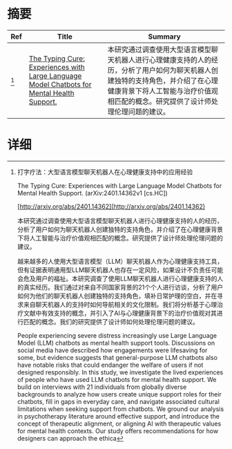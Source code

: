 # 摘要

| Ref | Title | Summary |
| --- | --- | --- |
| [^1] | [The Typing Cure: Experiences with Large Language Model Chatbots for Mental Health Support.](http://arxiv.org/abs/2401.14362) | 本研究通过调查使用大型语言模型聊天机器人进行心理健康支持的人的经历，分析了用户如何为聊天机器人创建独特的支持角色，并介绍了在心理健康背景下将人工智能与治疗价值观相匹配的概念。研究提供了设计师处理伦理问题的建议。 |

# 详细

[^1]: 打字疗法：大型语言模型聊天机器人在心理健康支持中的应用经验

    The Typing Cure: Experiences with Large Language Model Chatbots for Mental Health Support. (arXiv:2401.14362v1 [cs.HC])

    [http://arxiv.org/abs/2401.14362](http://arxiv.org/abs/2401.14362)

    本研究通过调查使用大型语言模型聊天机器人进行心理健康支持的人的经历，分析了用户如何为聊天机器人创建独特的支持角色，并介绍了在心理健康背景下将人工智能与治疗价值观相匹配的概念。研究提供了设计师处理伦理问题的建议。

    

    越来越多的人使用大型语言模型（LLM）聊天机器人作为心理健康支持工具，但有证据表明通用型LLM聊天机器人也存在一定风险，如果设计不负责任可能会危及用户的福祉。本研究调查了使用LLM聊天机器人进行心理健康支持的人的真实经历。我们通过对来自不同国家背景的21个个人进行访谈，分析了用户如何为他们的聊天机器人创建独特的支持角色，填补日常护理的空白，并在寻求来自聊天机器人的支持时如何导航相关的文化限制。我们将分析基于心理治疗文献中有效支持的概念，并引入了AI与心理健康背景下的治疗价值观对其进行匹配的概念。我们的研究提供了设计师如何处理伦理问题的建议。

    People experiencing severe distress increasingly use Large Language Model (LLM) chatbots as mental health support tools. Discussions on social media have described how engagements were lifesaving for some, but evidence suggests that general-purpose LLM chatbots also have notable risks that could endanger the welfare of users if not designed responsibly. In this study, we investigate the lived experiences of people who have used LLM chatbots for mental health support. We build on interviews with 21 individuals from globally diverse backgrounds to analyze how users create unique support roles for their chatbots, fill in gaps in everyday care, and navigate associated cultural limitations when seeking support from chatbots. We ground our analysis in psychotherapy literature around effective support, and introduce the concept of therapeutic alignment, or aligning AI with therapeutic values for mental health contexts. Our study offers recommendations for how designers can approach the ethica
    

